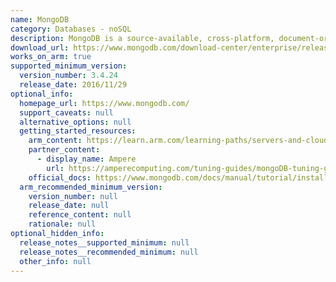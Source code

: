 ```yaml
---
name: MongoDB
category: Databases - noSQL
description: MongoDB is a source-available, cross-platform, document-oriented database program. It is a NoSQL database product.
download_url: https://www.mongodb.com/download-center/enterprise/releases
works_on_arm: true
supported_minimum_version:
  version_number: 3.4.24
  release_date: 2016/11/29
optional_info:
  homepage_url: https://www.mongodb.com/
  support_caveats: null
  alternative_options: null
  getting_started_resources:
    arm_content: https://learn.arm.com/learning-paths/servers-and-cloud-computing/mongodb/
    partner_content:
      - display_name: Ampere
        url: https://amperecomputing.com/tuning-guides/mongoDB-tuning-guide
    official_docs: https://www.mongodb.com/docs/manual/tutorial/install-mongodb-enterprise-on-ubuntu/
  arm_recommended_minimum_version:
    version_number: null
    release_date: null
    reference_content: null
    rationale: null
optional_hidden_info:
  release_notes__supported_minimum: null
  release_notes__recommended_minimum: null
  other_info: null
---
```

